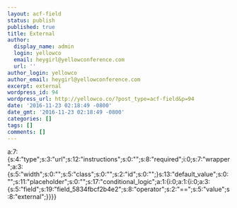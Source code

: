 ```yaml
---
layout: acf-field
status: publish
published: true
title: External
author:
  display_name: admin
  login: yellowco
  email: heygirl@yellowconference.com
  url: ''
author_login: yellowco
author_email: heygirl@yellowconference.com
excerpt: external
wordpress_id: 94
wordpress_url: http://yellowco.co/?post_type=acf-field&p=94
date: '2016-11-23 02:18:49 -0800'
date_gmt: '2016-11-23 02:18:49 -0800'
categories: []
tags: []
comments: []
---
```

<p>a:7:{s:4:"type";s:3:"url";s:12:"instructions";s:0:"";s:8:"required";i:0;s:7:"wrapper";a:3:{s:5:"width";s:0:"";s:5:"class";s:0:"";s:2:"id";s:0:"";}s:13:"default_value";s:0:"";s:11:"placeholder";s:0:"";s:17:"conditional_logic";a:1:{i:0;a:1:{i:0;a:3:{s:5:"field";s:19:"field_5834fbcf2b4e2";s:8:"operator";s:2:"==";s:5:"value";s:8:"external";}}}}</p>
